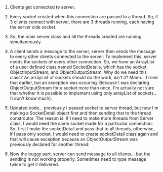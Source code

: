 1. Clients get connected to server.

2. Every socket created when this connection are passed to a thread.
   So, if 3 clients connect with server, there are 3 threads running, each having 
   the server side socket.

3. So, the main server class and all the threads created are running simultaneously.

4. A client sends a message to the server, server then sends the message to every other
   clients connected to the server. To implement this, server needs the sockets of 
   every other connection. So, we have an ArrayList of a user defined class named 
   SocketDetails, which has the socket, ObjectInputStream, and ObjectOutputStream.
   Why do we need this class? An arrayList of sockets should do the work, isn't it?
   Mmm... I tried that earlier, but an exception was occuring. Because I was declaring 
   ObjectOutputStream for a socket more than once. I'm actually not sure that whether 
   it is possible to implement using only arrayList of sockets... (I don't know much).

5. Updated code... previously I passed socket to server thread, but now I'm making a 
   SocketDetail object first and then sending that to the thread constrcutor. The 
   reason is: if I need to make more threads from Server class, I would need the 
   same socket made for a particular connection. So, first I make the socketDetail 
   and pass that to all threads, otherwise, if I pass only socket, I would need to 
   create socketDetail class again and that will cause exception because an 
   ObjectOutputStream was previously declared for another thread. 
 
6. Now the buggy part, server can send message to all clients... but the sending
   is not working properly. Sometimes need to type message twice to get it delivered.
   
		
